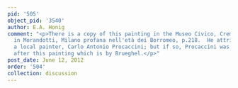 ```yaml
---
pid: '505'
object_pid: '3540'
author: E.A. Honig
comment: "<p>There is a copy of this painting in the Museo Civico, Cremona, illustrated
  in Morandotti, Milano profana nell'età dei Borromeo, p.218.  He attributes it to
  a local painter, Carlo Antonio Procaccini; but if so, Procaccini was somehow copying
  after this painting which is by Brueghel.</p>"
post_date: June 12, 2012
order: '504'
collection: discussion
---
```

